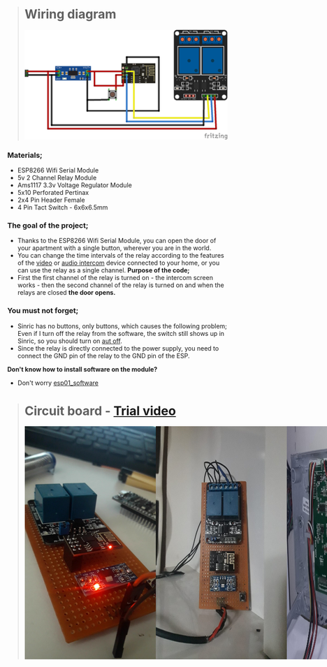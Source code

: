># Wiring diagram
>![Untitled Sketch 3_bb](image/door.png)

### Materials;
- ESP8266 Wifi Serial Module
- 5v 2 Channel Relay Module
- Ams1117 3.3v Voltage Regulator Module
- 5x10 Perforated Pertinax
- 2x4 Pin Header Female
- 4 Pin Tact Switch - 6x6x6.5mm

### The goal of the project;
- Thanks to the ESP8266 Wifi Serial Module, you can open the door of your apartment with a single button, wherever you are in the world.
- You can change the time intervals of the relay according to the features of the [video](https://www.audio.com.tr/product-category/goruntulu-diafon/) or [audio intercom](https://www.audio.com.tr/product-category/sesli-diafon/) device connected to your home, or you can use the relay as a single channel.
**Purpose of the code;**
- First the first channel of the relay is turned on - the intercom screen works - then the second channel of the relay is turned on and when the relays are closed **the door opens.**

### You must not forget;
- Sinric has no buttons, only buttons, which causes the following problem; Even if I turn off the relay from the software, the switch still shows up in Sinric, so you should turn on [aut off](image/auto_off.png).
- Since the relay is directly connected to the power supply, you need to connect the GND pin of the relay to the GND pin of the ESP.

**Don't know how to install software on the module?**
- Don't worry [esp01_software](https://github.com/equlibrino/esp01_software)

># Circuit board - [Trial video](https://cdn.glitch.global/d03d2042-9967-4cf1-9859-fbce716a58fe/video.mp4?v=1712860379736)
><div style="display: flex;">
>  <img src="image/card.jpg" alt="circuit board" style="width: 300px; height: auto;"/>
>  <img src="image/card2.jpg" alt="circuit board" style="width: 300px; height: auto;"/>
>  <img src="image/audio.jpg" alt="circuit board" style="width: 300px; height: auto;"/>
></div>

